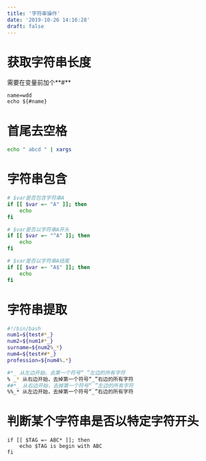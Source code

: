 ```yaml
---
title: '字符串操作'
date: '2019-10-26 14:16:28'
draft: false
---
```


# 获取字符串长度

需要在变量前加个**#**

```
name=wdd
echo ${#name}
```

# 首尾去空格

```bash
echo " abcd " | xargs
```

# 字符串包含

```bash
# $var是否包含字符串A
if [[ $var =~ "A" ]]; then
    echo
fi

# $var是否以字符串A开头
if [[ $var =~ "^A" ]]; then
    echo
fi

# $var是否以字符串A结尾
if [[ $var =~ "A$" ]]; then
    echo
fi
```

# 字符串提取

```bash
#!/bin/bash
num1=${test#*_}
num2=${num1#*_}
surname=${num2%_*}
num4=${test##*_}
profession=${num4%.*}

#*_ 从左边开始，去第一个符号“_”左边的所有字符
% _* 从右边开始，去掉第一个符号“_”右边的所有字符
##*_ 从右边开始，去掉第一个符号“_”左边的所有字符
%%_* 从左边开始，去掉第一个符号“_”右边的所有字符
```

# 判断某个字符串是否以特定字符开头

```shell
if [[ $TAG =~ ABC* ]]; then
	echo $TAG is begin with ABC
fi
```
